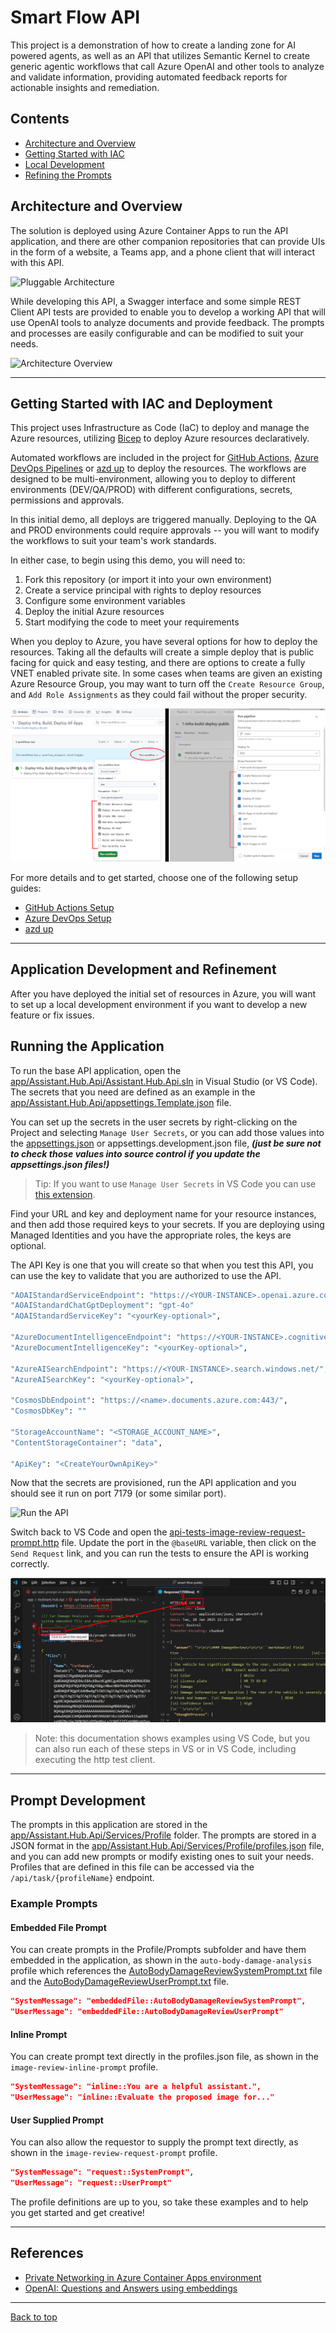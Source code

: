 # Smart Flow API

This project is a demonstration of how to create a landing zone for AI powered agents, as well as an API that utilizes Semantic Kernel to create generic agentic workflows that call Azure OpenAI and other tools to analyze and validate information, providing automated feedback reports for actionable insights and remediation.

## Contents

* [Architecture and Overview](#architecture-and-overview)
* [Getting Started with IAC](#getting-started-with-iac-and-deployment)
* [Local Development](#application-development-and-refinement)
* [Refining the Prompts](#prompt-development)

## Architecture and Overview

The solution is deployed using Azure Container Apps to run the API application, and there are other companion repositories that can provide UIs in the form of a website, a Teams app, and a phone client that will interact with this API.

![Pluggable Architecture](./docs/pluggable-picture.png)

While developing this API, a Swagger interface and some simple REST Client API tests are provided to enable you to develop a working API that will use OpenAI tools to analyze documents and provide feedback. The prompts and processes are easily configurable and can be modified to suit your needs.

![Architecture Overview](./docs/architecture_overview.png)

---

## Getting Started with IAC and Deployment

This project uses Infrastructure as Code (IaC) to deploy and manage the Azure resources, utilizing [Bicep](https://learn.microsoft.com/en-us/azure/azure-resource-manager/bicep/overview) to deploy Azure resources declaratively.

Automated workflows are included in the project for [GitHub Actions](./.github/github_setup.md), [Azure DevOps Pipelines](./.azdo/pipelines/readme.md) or [azd up](./docs/azd_deploy.md) to deploy the resources. The workflows are designed to be multi-environment, allowing you to deploy to different environments (DEV/QA/PROD) with different configurations, secrets, permissions and approvals.

In this initial demo, all deploys are triggered manually. Deploying to the QA and PROD environments could require approvals -- you will want to modify the workflows to suit your team's work standards.

In either case, to begin using this demo, you will need to:

1. Fork this repository (or import it into your own environment)
1. Create a service principal with rights to deploy resources
1. Configure some environment variables
1. Deploy the initial Azure resources
1. Start modifying the code to meet your requirements

When you deploy to Azure, you have several options for how to deploy the resources. Taking all the defaults will create a simple deploy that is public facing for quick and easy testing, and there are options to create a fully VNET enabled private site. In some cases when teams are given an existing Azure Resource Group, you may want to turn off the `Create Resource Group`, and `Add Role Assignments` as they could fail without the proper security.

![Deployment Examples](./docs/images/Deploy_Examples.png)

For more details and to get started, choose one of the following setup guides:

* [GitHub Actions Setup](./.github/setup.md)
* [Azure DevOps Setup](./.azdo/pipelines/readme.md)
* [azd up](./docs/azd_deploy.md)

---

## Application Development and Refinement

After you have deployed the initial set of resources in Azure, you will want to set up a local development environment if you want to develop a new feature or fix issues.

## Running the Application

To run the base API application, open the [app/Assistant.Hub.Api/Assistant.Hub.Api.sln](./app/Assistant.Hub.Api/) in Visual Studio (or VS Code). The secrets that you need are defined as an example in the [app/Assistant.Hub.Api/appsettings.Template.json](./app/appsettings.Template.json) file.

You can set up the secrets in the user secrets by right-clicking on the Project and selecting `Manage User Secrets`, or you can add those values into the [appsettings.json](./app/Assistant.Hub.Api/appsettings.json) or appsettings.development.json file, ***(just be sure not to check those values into source control if you update the appsettings.json files!)***

> Tip: If you want to use `Manage User Secrets` in VS Code you can use [this extension](https://marketplace.visualstudio.com/items?itemName=adrianwilczynski.user-secrets).

Find your URL and key and deployment name for your resource instances, and then add those required keys to your secrets. If you are deploying using Managed Identities and you have the appropriate roles, the keys are optional.

The API Key is one that you will create so that when you test this API, you can use the key to validate that you are authorized to use the API.

```bash
"AOAIStandardServiceEndpoint": "https://<YOUR-INSTANCE>.openai.azure.com/",
"AOAIStandardChatGptDeployment": "gpt-4o"
"AOAIStandardServiceKey": "<yourKey-optional>",

"AzureDocumentIntelligenceEndpoint": "https://<YOUR-INSTANCE>.cognitiveservices.azure.com/",
"AzureDocumentIntelligenceKey": "<yourKey-optional>",

"AzureAISearchEndpoint": "https://<YOUR-INSTANCE>.search.windows.net/",
"AzureAISearchKey": "<yourKey-optional>",

"CosmosDbEndpoint": "https://<name>.documents.azure.com:443/",
"CosmosDbKey": ""

"StorageAccountName": "<STORAGE_ACCOUNT_NAME>",
"ContentStorageContainer": "data",

"ApiKey": "<CreateYourOwnApiKey>"
```

Now that the secrets are provisioned, run the API application and you should see it run on port 7179 (or some similar port).

![Run the API](./docs/images/run_api.png)

Switch back to VS Code and open the [api-tests-image-review-request-prompt.http](app/Assistant.Hub.Api/api-tests-image-review-request-prompt.http) file. Update the port in the `@baseURL` variable, then click on the `Send Request` link, and you can run the tests to ensure the API is working correctly.

![API Tests](./docs/images/http_test.png)

> Note: this documentation shows examples using VS Code, but you can also run each of these steps in VS or in VS Code, including executing the http test client.

---

## Prompt Development

The prompts in this application are stored in the [app/Assistant.Hub.Api/Services/Profile](./Services/Profile) folder. The prompts are stored in a JSON format in the [app/Assistant.Hub.Api/Services/Profile/profiles.json](./app/Assistant.Hub.Api/Services/Profile/profiles.json) file, and you can add new prompts or modify existing ones to suit your needs. Profiles that are defined in this file can be accessed via the `/api/task/{profileName}` endpoint.

### Example Prompts

#### Embedded File Prompt

You can create prompts in the Profile/Prompts subfolder and have them embedded in the application, as shown in the `auto-body-damage-analysis` profile which references the [AutoBodyDamageReviewSystemPrompt.txt](./app/Assistant.Hub.Api/Services/Profile/Prompts/AutoBodyDamageReviewSystemPrompt.txt) file and the [AutoBodyDamageReviewUserPrompt.txt](./app/Assistant.Hub.Api/Services/Profile/Prompts/AutoBodyDamageReviewUserPrompt.txt) file.

``` json
"SystemMessage": "embeddedFile::AutoBodyDamageReviewSystemPrompt",
"UserMessage": "embeddedFile::AutoBodyDamageReviewUserPrompt"
```

#### Inline Prompt

You can create prompt text directly in the profiles.json file, as shown in the `image-review-inline-prompt` profile.

``` json
"SystemMessage": "inline::You are a helpful assistant.",
"UserMessage": "inline::Evaluate the proposed image for..."
```

#### User Supplied Prompt

You can also allow the requestor to supply the prompt text directly, as shown in the `image-review-request-prompt` profile.

``` json
"SystemMessage": "request::SystemPrompt",
"UserMessage": "request::UserPrompt"
```

The profile definitions are up to you, so take these examples and to help you get started and get creative!

---

## References

* [Private Networking in Azure Container Apps environment](https://learn.microsoft.com/en-us/azure/container-apps/networking)
* [OpenAI: Questions and Answers using embeddings](https://cookbook.openai.com/examples/question_answering_using_embeddings)

---

[Back to top](#contents)
